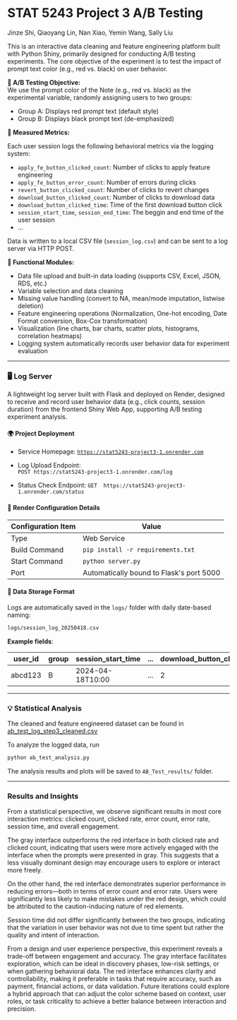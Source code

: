 # STAT 5243 Project 3 A/B Testing

Jinze Shi, Qiaoyang Lin, Nan Xiao, Yemin Wang, Sally Liu

This is an interactive data cleaning and feature engineering platform built with Python Shiny, primarily designed for conducting A/B testing experiments. The core objective of the experiment is to test the impact of prompt text color (e.g., red vs. black) on user behavior.

**🔬 A/B Testing Objective:**  
We use the prompt color of the Note (e.g., red vs. black) as the experimental variable, randomly assigning users to two groups:

- Group A: Displays red prompt text (default style)
- Group B: Displays black prompt text (de-emphasized)

**🎯 Measured Metrics:**

Each user session logs the following behavioral metrics via the logging system:

- `apply_fe_button_clicked_count`: Number of clicks to apply feature engineering
- `apply_fe_button_error_count`: Number of errors during clicks
- `revert_button_clicked_count`: Number of clicks to revert changes
- `download_button_clicked_count`: Number of clicks to download data
- `download_button_clicked_time`: Time of the first download button click
- `session_start_time`, `session_end_time`: The beggin and end time of the user session
- ...

Data is written to a local CSV file (`session_log.csv`) and can be sent to a log server via HTTP POST.

**🧩 Functional Modules:**

- Data file upload and built-in data loading (supports CSV, Excel, JSON, RDS, etc.)
- Variable selection and data cleaning
- Missing value handling (convert to NA, mean/mode imputation, listwise deletion)
- Feature engineering operations (Normalization, One-hot encoding, Date Format conversion, Box-Cox transformation)
- Visualization (line charts, bar charts, scatter plots, histograms, correlation heatmaps)
- Logging system automatically records user behavior data for experiment evaluation



---

### 🖥️ Log Server

A lightweight log server built with Flask and deployed on Render, designed to receive and record user behavior data (e.g., click counts, session duration) from the frontend Shiny Web App, supporting A/B testing experiment analysis.


#### 🌍 Project Deployment

- Service Homepage: 
  [`https://stat5243-project3-1.onrender.com`](https://stat5243-project3-1.onrender.com)

- Log Upload Endpoint:  
  `POST https://stat5243-project3-1.onrender.com/log`

- Status Check Endpoint:
  `GET  https://stat5243-project3-1.onrender.com/status`


#### 🔧 Render Configuration Details
 
| Configuration Item    | Value                                   |
|-----------------------|-----------------------------------------|
| Type                  | Web Service                             |
| Build Command         | `pip install -r requirements.txt`       |
| Start Command         | `python server.py`                      |
| Port                  | Automatically bound to Flask's port 5000| 


#### 📁 Data Storage Format

Logs are automatically saved in the `logs/` folder with daily date-based naming:

```bash
logs/session_log_20250418.csv
```

**Example fields**:

| user_id | group | session_start_time | ... | download_button_clicked_count |
|---------|-------|--------------------|-----|-------------------------------|
| abcd123 | B     | 2024-04-18T10:00   | ... | 2                             |


---

### 💡 Statistical Analysis

The cleaned and feature engineered dataset can be found in [ab_test_log_step3_cleaned.csv](ab_test_log_step3_cleaned.csv)

To analyze the logged data, run 
```bash
python ab_test_analysis.py
```

The analysis results and plots will be saved to `AB_Test_results/` folder. 


---


### Results and Insights

From a statistical perspective, we observe significant results in most core interaction metrics: clicked count, clicked rate, error count, error rate, session time, and overall engagement.

The gray interface outperforms the red interface in both clicked rate and clicked count, indicating that users were more actively engaged with the interface when the prompts were presented in gray. This suggests that a less visually dominant design may encourage users to explore or interact more freely.

On the other hand, the red interface demonstrates superior performance in reducing errors—both in terms of error count and error rate. Users were significantly less likely to make mistakes under the red design, which could be attributed to the caution-inducing nature of red elements.

Session time did not differ significantly between the two groups, indicating that the variation in user behavior was not due to time spent but rather the quality and intent of interaction.

From a design and user experience perspective, this experiment reveals a trade-off between engagement and accuracy. The gray interface facilitates exploration, which can be ideal in discovery phases, low-risk settings, or when gathering behavioral data. The red interface enhances clarity and controllability, making it preferable in tasks that require accuracy, such as payment, financial actions, or data validation. Future iterations could explore a hybrid approach that can adjust the color scheme based on context, user roles, or task criticality to achieve a better balance between interaction and precision. 
